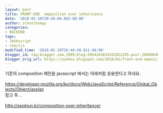 ```yaml
---
layout: post
title: FRONT-END  omposition over inheritance
date: '2018-02-10T20:40:00.002-08:00'
author: schoolhompy
categories:
- BACKEND
tags:
- JAVAscript
- reactjs
modified_time: '2018-02-10T20:40:49.811-08:00'
blogger_id: tag:blogger.com,1999:blog-4954243635432022205.post-2886964646748423558
blogger_orig_url: https://yunhos.blogspot.com/2018/02/front-end-omposition-over-inheritance.html
---
```


기존의 composition 패턴을 javascript 에서는 아래처럼 응용한다고 하네요.<br /><br />https://developer.mozilla.org/ko/docs/Web/JavaScript/Reference/Global_Objects/Object/assign<br />참고 후...<br /><br />http://seokjun.kr/composition-over-inheritance/